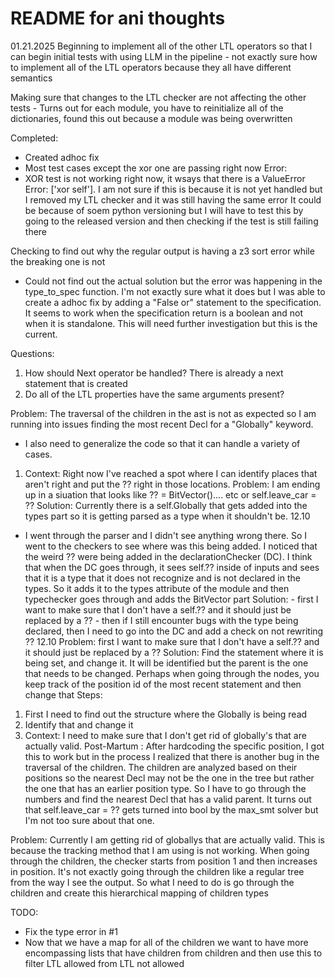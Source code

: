 # README for ani thoughts
01.21.2025
Beginning to implement all of the other LTL operators so that I can begin initial tests with using LLM in the pipeline
    - not exactly sure how to implement all of the LTL operators because they all have different semantics

Making sure that changes to the LTL checker are not affecting the other tests
    - Turns out for each module, you have to reinitialize all of the dictionaries, found this out because a module was being overwritten

Completed:
- Created adhoc fix
- Most test cases except the xor one are passing right now
Error:
- XOR test is not working right now, it wsays that there is a ValueError Error: ['xor self']. I am not sure if this is because it is not yet handled but I removed my LTL checker and it was still having the same error
    It could be because of soem python versioning but I will have to test this by going to the released version and then checking if the test is still failing there

Checking to find out why the regular output is having a z3 sort error while the breaking one is not
 - Could not find out the actual solution but the error was happening in the type_to_spec function. I'm not exactly sure what it does but I was able to create a adhoc fix by adding a "False or" statement to the specification. It seems to work when the specification return is a boolean and not when it is standalone. This will need further investigation but this is the current.



Questions:
1. How should Next operator be handled? There is already a next statement that is created
2. Do all of the LTL properties have the same arguments present?

Problem: The traversal of the children in the ast is not as expected so I am running into issues finding the most recent Decl for a "Globally" keyword.
- I also need to generalize the code so that it can handle a variety of cases.


1. Context: Right now I've reached a spot where I can identify places that aren't right and put the ?? right in those locations.
Problem: I am ending up in a siuation that looks like ?? = BitVector().... etc or self.leave_car = ??
Solution: Currently there is a self.Globally that gets added into the types part so it is getting parsed as a type when it shouldn't be.
12.10
- I went through the parser and I didn't see anything wrong there. So I went to the checkers to see where was this being added. I noticed that the weird ?? were being added in the declarationChecker (DC). I think that when the DC goes through, it sees self.?? inside of inputs and sees that it is a type that it does not recognize and is not declared in the types. So it adds it to the types attribute of the module and then typechecker goes through and adds the BitVector part
    Solution:
        - first I want to make sure that I don't have a self.?? and it should just be replaced by a ??
        - then if I still encounter bugs with the type being declared, then I need to go into the DC and add a check on not rewriting ??
12.10
Problem: first I want to make sure that I don't have a self.?? and it should just be replaced by a ??
Solution: Find the statement where it is being set, and change it. It will be identified but the parent is the one that needs to be changed. Perhaps when going through the nodes, you keep track of the position id of the most recent statement and then change that
Steps:
1. First I need to find out the structure where the Globally is being read
2. Identify that and change it
2. Context: I need to make sure that I don't get rid of globally's that are actually valid.
Post-Martum : After hardcoding the specific position, I got this to work but in the process I realized that there is another bug in the traversal of the children. The children are analyzed based on their positions so the nearest Decl may not be the one in the tree but rather the one that has an earlier position type. So I have to go through the numbers and find the nearest Decl that has a valid parent.
It turns out that self.leave_car = ?? gets turned into bool by the max_smt solver but I'm not too sure about that one.

Problem: Currently I am getting rid of globallys that are actually valid. This is because the tracking method that I am using is not working. When going through the children, the checker starts from position 1 and then increases in position. It's not exactly going through the children like a regular tree from the way I see the output. So what I need to do is go through the children and create this hierarchical mapping of children types

TODO:
- Fix the type error in #1
- Now that we have a map for all of the children we want to have more encompassing lists that have children from children and then use this to filter LTL allowed from LTL not allowed
